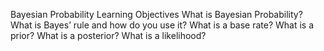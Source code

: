 Bayesian Probability
Learning Objectives
What is Bayesian Probability?
What is Bayes’ rule and how do you use it?
What is a base rate?
What is a prior?
What is a posterior?
What is a likelihood?

